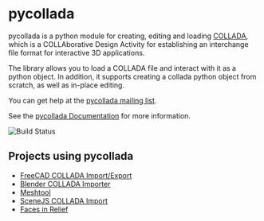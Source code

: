 # pycollada

pycollada is a python module for creating, editing and loading
[COLLADA](https://www.khronos.org/collada/), which is a COLLAborative Design Activity
for establishing an interchange file format for interactive 3D applications.

The library allows you to load a COLLADA file and interact with it as a python
object. In addition, it supports creating a collada python object from scratch,
as well as in-place editing.

You can get help at the [pycollada mailing list](https://groups.google.com/d/forum/pycollada).

See the [pycollada Documentation](http://pycollada.readthedocs.org/) for more
information.

![Build Status](https://github.com/pycollada/pycollada/actions/workflows/python-package.yml/badge.svg)

## Projects using pycollada

* [FreeCAD COLLADA Import/Export](https://freecad.org)
* [Blender COLLADA Importer](https://github.com/skrat/bpycollada)
* [Meshtool](https://github.com/pycollada/meshtool)
* [SceneJS COLLADA Import](https://github.com/xeolabs/scenejs-pycollada)
* [Faces in Relief](https://itunes.apple.com/us/app/faces-in-relief/id571820477?ls=1&mt=8)
